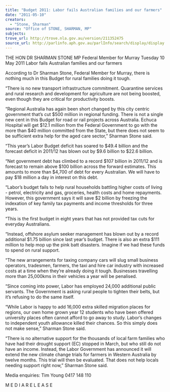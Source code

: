 ```yaml
---
title: "Budget 2011: Labor fails Australian families and our farmers"
date: "2011-05-10"
creators:
  - "Stone, Sharman"
source: "Office of STONE, SHARMAN, MP"
subjects:
trove_url: http://trove.nla.gov.au/version/211352475
source_url: http://parlinfo.aph.gov.au/parlInfo/search/display/display.w3p;query=Id%3A%22media/pressrel/757410%22
---
```


 

 THE HON DR SHARMAN STONE MP  Federal Member for Murray  Tuesday 10 May 2011  Labor fails Australian families and our farmers   

 According to Dr Sharman Stone, Federal Member for Murray, there is nothing much in this Budget for  rural families doing it tough.     

 “There is no new transport infrastructure commitment.  Quarantine services and rural research and  development for agriculture are not being boosted, even though they are critical for productivity boosts.   

 “Regional Australia has again been short changed by this city centric government that’s cut $500 million in  regional funding.  There is not a single new cent in this Budget for road or rail projects across Australia.   Echuca Hospital will get $12.1 million from the Federal Government to go with the more than $40 million  committed from the State, but there does not seem to be sufficient extra help for the aged care sector,”  Sharman Stone said.   

 “This year’s Labor Budget deficit has soared to $49.4 billion and the forecast deficit in 2011/12 has blown  out by $9.6 billion to $22.6 billion.   

 “Net government debt has climbed to a record $107 billion in 2011/12 and is forecast to remain above  $100 billion across the forward estimates.  This amounts to more than $4,700 of debt for every Australian.   We will have to pay $18 million a day in interest on this debt.   

 “Labor’s budget fails to help rural households battling higher costs of living - petrol, electricity and gas,  groceries, health costs and home repayments.  However, this government says it will save $2 billion by  freezing the indexation of key family tax payments and income thresholds for three years.   

 “This is the first budget in eight years that has not provided tax cuts for everyday Australians.   

 “Instead, offshore asylum seeker management has blown out by a record additional $1.75 billion since  last year’s budget.   There is also an extra $111 million to help mop up the pink batt disasters.  Imagine if  we had these funds to spend on rural support.   

 “The new arrangements for taxing company cars will slug small business operators, tradesmen, farmers,  the taxi and hire car industry with increased costs at a time when they’re already doing it tough.   Businesses travelling more than 25,000kms in their vehicles a year will be penalised.   

 “Since coming into power, Labor has employed 24,000 additional public servants.  The Government is  asking rural people to tighten their belts, but it’s refusing to do the same itself.   

 “While Labor is happy to add 16,000 extra skilled migration places for regions, our own home grown year  12 students who have been offered university places often cannot afford to go away to study.  Labor’s  changes to independent youth allowance killed their chances.  So this simply does not make sense,”  Sharman Stone said.   

 “There is no alternative support for the thousands of local farm families who have had their drought  support (EC) stopped in March, but who still do not have an income.  Instead, the Labor Government has  announced it will extend the new climate change trials for farmers in Western Australia by twelve  months.  This trial will then be evaluated.  That does not help locals needing support right now,” Sharman  Stone said.   

 Media enquiries:  Tim Young 0417 148 110 

 M E D I A     R E L E A S E  

